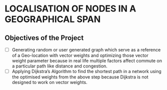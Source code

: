 # LOCALISATION OF NODES IN A GEOGRAPHICAL SPAN

## Objectives of the Project
- [ ] Generating random or user generated graph which serve as a reference of a Geo-location with vector weights and optimizing those vector weight parameter because in real life multiple factors affect commute on a particular path like distance and congestion.
- [ ] Applying Dijkstra’s Algorithm to find the shortest path in a network using the optimised weights from the above step because Dijkstra is not designed to work on vector weights.
